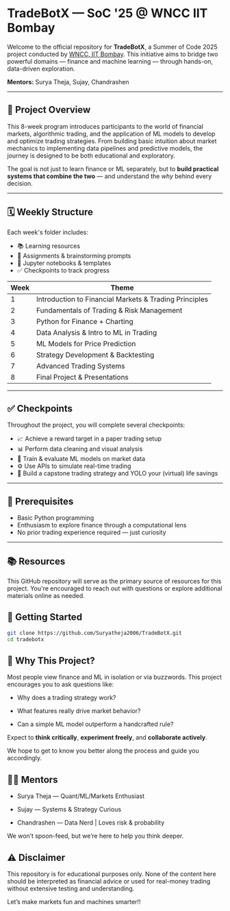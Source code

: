 # TradeBotX — SoC '25 @ WNCC IIT Bombay

Welcome to the official repository for **TradeBotX**, a Summer of Code 2025 project conducted by [WNCC, IIT Bombay](https://wncc-iitb.org/). This initiative aims to bridge two powerful domains — finance and machine learning — through hands-on, data-driven exploration.

**Mentors:** Surya Theja, Sujay, Chandrashen

---

## 🧭 Project Overview

This 8-week program introduces participants to the world of financial markets, algorithmic trading, and the application of ML models to develop and optimize trading strategies. From building basic intuition about market mechanics to implementing data pipelines and predictive models, the journey is designed to be both educational and exploratory.

The goal is not just to learn finance or ML separately, but to **build practical systems that combine the two** — and understand the *why* behind every decision.

---

## 🗓️ Weekly Structure

Each week's folder includes:
- 📚 Learning resources
- 🧠 Assignments & brainstorming prompts
- 🧪 Jupyter notebooks & templates
- ✅ Checkpoints to track progress

| Week | Theme |
|------|-------|
| 1 | Introduction to Financial Markets & Trading Principles |
| 2 | Fundamentals of Trading & Risk Management |
| 3 | Python for Finance + Charting |
| 4 | Data Analysis & Intro to ML in Trading |
| 5 | ML Models for Price Prediction |
| 6 | Strategy Development & Backtesting |
| 7 | Advanced Trading Systems |
| 8 | Final Project & Presentations |

---

## ✅ Checkpoints

Throughout the project, you will complete several checkpoints:

- 📈 Achieve a reward target in a paper trading setup
- 📊 Perform data cleaning and visual analysis
- 🤖 Train & evaluate ML models on market data
- ⚙️ Use APIs to simulate real-time trading
- 🧠 Build a capstone trading strategy and YOLO your (virtual) life savings

---

## 🧰 Prerequisites

- Basic Python programming
- Enthusiasm to explore finance through a computational lens
- No prior trading experience required — just curiosity

---

## 📚 Resources 

This GitHub repository will serve as the primary source of resources for this project. You're encouraged to reach out with questions or explore additional materials online as needed.

## 🚀 Getting Started

```bash
git clone https://github.com/Suryatheja2006/TradeBotX.git
cd tradebotx
```

## 🧠 Why This Project?
Most people view finance and ML in isolation or via buzzwords. This project encourages you to ask questions like:

- Why does a trading strategy work?

- What features really drive market behavior?

- Can a simple ML model outperform a handcrafted rule?

Expect to **think critically**, **experiment freely**, and **collaborate actively**.

We hope to get to know you better along the process and guide you accordingly.

## 👨‍🏫 Mentors
- Surya Theja — Quant/ML/Markets Enthusiast

- Sujay — Systems & Strategy Curious

- Chandrashen — Data Nerd | Loves risk & probability

We won’t spoon-feed, but we’re here to help you think deeper.

## ⚠️ Disclaimer

This repository is for educational purposes only. None of the content here should be interpreted as financial advice or used for real-money trading without extensive testing and understanding.

Let’s make markets fun and machines smarter!!